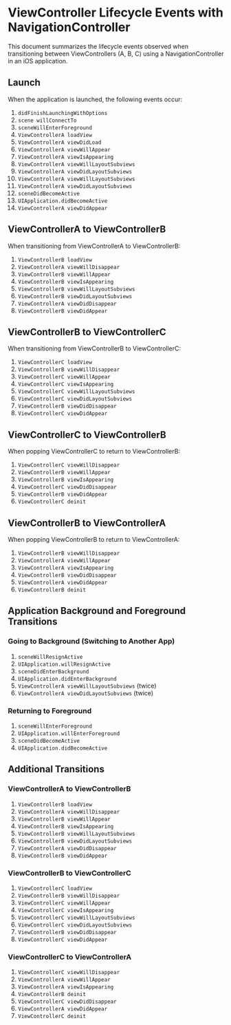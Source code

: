 # ViewController Lifecycle Events with NavigationController

This document summarizes the lifecycle events observed when transitioning between ViewControllers (A, B, C) using a NavigationController in an iOS application.

## Launch

When the application is launched, the following events occur:

1. `didFinishLaunchingWithOptions`
2. `scene willConnectTo`
3. `sceneWillEnterForeground`
4. `ViewControllerA loadView`
5. `ViewControllerA viewDidLoad`
6. `ViewControllerA viewWillAppear`
7. `ViewControllerA viewIsAppearing`
8. `ViewControllerA viewWillLayoutSubviews`
9. `ViewControllerA viewDidLayoutSubviews`
10. `ViewControllerA viewWillLayoutSubviews`
11. `ViewControllerA viewDidLayoutSubviews`
12. `sceneDidBecomeActive`
13. `UIApplication.didBecomeActive`
14. `ViewControllerA viewDidAppear`

## ViewControllerA to ViewControllerB

When transitioning from ViewControllerA to ViewControllerB:

1. `ViewControllerB loadView`
2. `ViewControllerA viewWillDisappear`
3. `ViewControllerB viewWillAppear`
4. `ViewControllerB viewIsAppearing`
5. `ViewControllerB viewWillLayoutSubviews`
6. `ViewControllerB viewDidLayoutSubviews`
7. `ViewControllerA viewDidDisappear`
8. `ViewControllerB viewDidAppear`

## ViewControllerB to ViewControllerC

When transitioning from ViewControllerB to ViewControllerC:

1. `ViewControllerC loadView`
2. `ViewControllerB viewWillDisappear`
3. `ViewControllerC viewWillAppear`
4. `ViewControllerC viewIsAppearing`
5. `ViewControllerC viewWillLayoutSubviews`
6. `ViewControllerC viewDidLayoutSubviews`
7. `ViewControllerB viewDidDisappear`
8. `ViewControllerC viewDidAppear`

## ViewControllerC to ViewControllerB

When popping ViewControllerC to return to ViewControllerB:

1. `ViewControllerC viewWillDisappear`
2. `ViewControllerB viewWillAppear`
3. `ViewControllerB viewIsAppearing`
4. `ViewControllerC viewDidDisappear`
5. `ViewControllerB viewDidAppear`
6. `ViewControllerC deinit`

## ViewControllerB to ViewControllerA

When popping ViewControllerB to return to ViewControllerA:

1. `ViewControllerB viewWillDisappear`
2. `ViewControllerA viewWillAppear`
3. `ViewControllerA viewIsAppearing`
4. `ViewControllerB viewDidDisappear`
5. `ViewControllerA viewDidAppear`
6. `ViewControllerB deinit`

## Application Background and Foreground Transitions

### Going to Background (Switching to Another App)

1. `sceneWillResignActive`
2. `UIApplication.willResignActive`
3. `sceneDidEnterBackground`
4. `UIApplication.didEnterBackground`
5. `ViewControllerA viewWillLayoutSubviews` (twice)
6. `ViewControllerA viewDidLayoutSubviews` (twice)

### Returning to Foreground

1. `sceneWillEnterForeground`
2. `UIApplication.willEnterForeground`
3. `sceneDidBecomeActive`
4. `UIApplication.didBecomeActive`

## Additional Transitions

### ViewControllerA to ViewControllerB

1. `ViewControllerB loadView`
2. `ViewControllerA viewWillDisappear`
3. `ViewControllerB viewWillAppear`
4. `ViewControllerB viewIsAppearing`
5. `ViewControllerB viewWillLayoutSubviews`
6. `ViewControllerB viewDidLayoutSubviews`
7. `ViewControllerA viewDidDisappear`
8. `ViewControllerB viewDidAppear`

### ViewControllerB to ViewControllerC

1. `ViewControllerC loadView`
2. `ViewControllerB viewWillDisappear`
3. `ViewControllerC viewWillAppear`
4. `ViewControllerC viewIsAppearing`
5. `ViewControllerC viewWillLayoutSubviews`
6. `ViewControllerC viewDidLayoutSubviews`
7. `ViewControllerB viewDidDisappear`
8. `ViewControllerC viewDidAppear`

### ViewControllerC to ViewControllerA

1. `ViewControllerC viewWillDisappear`
2. `ViewControllerA viewWillAppear`
3. `ViewControllerA viewIsAppearing`
4. `ViewControllerB deinit`
5. `ViewControllerC viewDidDisappear`
6. `ViewControllerA viewDidAppear`
7. `ViewControllerC deinit`
